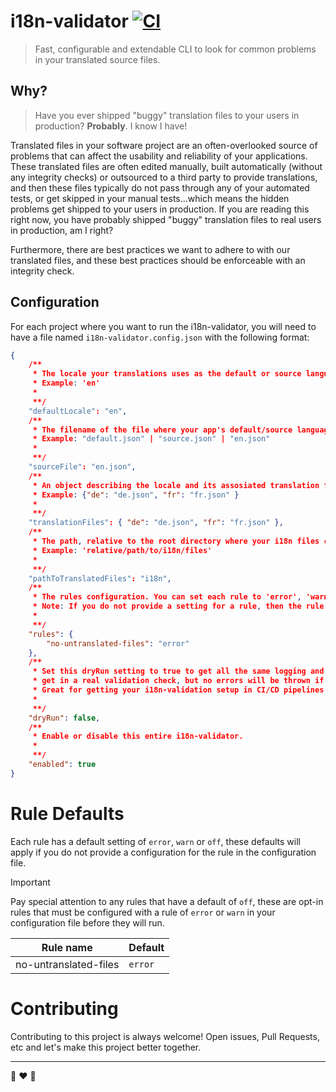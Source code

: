 # i18n-validator [![CI](https://github.com/radiovisual/i18n-validator/actions/workflows/ci.yml/badge.svg)](https://github.com/radiovisual/i18n-validator/actions/workflows/ci.yml)

> Fast, configurable and extendable CLI to look for common problems in your translated source files.

## Why?

> Have you ever shipped "buggy" translation files to your users in production? **Probably**. I know I have!

Translated files in your software project are an often-overlooked source of problems that can affect the usability and reliability of your applications. These translated files are often edited manually, built automatically (without any integrity checks) or outsourced to a third party to provide translations, and then these files typically do not pass through any of your automated tests, or get skipped in your manual tests...which means the hidden problems get shipped to your users in production. If you are reading this right now, you have probably shipped "buggy" translation files to real users in production, am I right?

Furthermore, there are best practices we want to adhere to with our translated files, and these best practices should be enforceable with an integrity check.

## Configuration

For each project where you want to run the i18n-validator, you will need to have a file named `i18n-validator.config.json` with the following format:

```json
{
	/**
	 * The locale your translations uses as the default or source language.
	 * Example: 'en'
	 *
	 **/
	"defaultLocale": "en",
	/**
	 * The filename of the file where your app's default/source language is defined.
	 * Example: "default.json" | "source.json" | "en.json"
	 *
	 **/
	"sourceFile": "en.json",
	/**
	 * An object describing the locale and its assosiated translation file name;
	 * Example: {"de": "de.json", "fr": "fr.json" }
	 *
	 **/
	"translationFiles": { "de": "de.json", "fr": "fr.json" },
	/**
	 * The path, relative to the root directory where your i18n files can be located.
	 * Example: 'relative/path/to/i18n/files'
	 *
	 **/
	"pathToTranslatedFiles": "i18n",
	/**
	 * The rules configuration. You can set each rule to 'error', 'warn' or 'off'
	 * Note: If you do not provide a setting for a rule, then the rule's default setting will apply.
	 *
	 **/
	"rules": {
		"no-untranslated-files": "error"
	},
	/**
	 * Set this dryRun setting to true to get all the same logging and reporting you would
	 * get in a real validation check, but no errors will be thrown if errors are found.
	 * Great for getting your i18n-validation setup in CI/CD pipelines without breaking your builds.
	 *
	 **/
	"dryRun": false,
	/**
	 * Enable or disable this entire i18n-validator.
	 *
	 **/
	"enabled": true
}
```

# Rule Defaults

Each rule has a default setting of `error`, `warn` or `off`, these defaults will apply if you do not provide a configuration for the rule in the configuration file.

> [!IMPORTANT]
> Pay special attention to any rules that have a default of `off`, these are opt-in rules that must be configured with a rule of `error` or `warn` in your configuration file before they will run.

| Rule name             | Default |
| --------------------- | ------- |
| no-untranslated-files | `error` |

# Contributing

Contributing to this project is always welcome! Open issues, Pull Requests, etc and let's make this project better together.

---

:rainbow: :heart: :hamburger:
